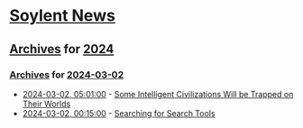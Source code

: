 # [Soylent News](../../../README.md)

## [Archives](../../index.md) for [2024](../index.md)

### [Archives](../../index.md) for [2024-03-02](index.md)

* [2024-03-02, 05:01:00](https://soylentnews.org/article.pl?sid=24/03/01/0232251&from=rss) - [Some Intelligent Civilizations Will be Trapped on Their Worlds](https://soylentnews.org/article.pl?sid=24/03/01/0232251&from=rss)
* [2024-03-02, 00:15:00](https://soylentnews.org/article.pl?sid=24/03/01/0143232&from=rss) - [Searching for Search Tools](https://soylentnews.org/article.pl?sid=24/03/01/0143232&from=rss)
